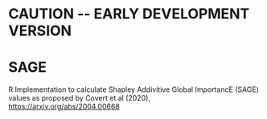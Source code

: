# CAUTION -- EARLY DEVELOPMENT VERSION

# SAGE
R Implementation to calculate Shapley Addivitive Global ImportancE (SAGE) values as proposed by Covert et al (2020), https://arxiv.org/abs/2004.00668
